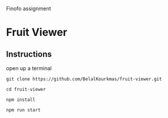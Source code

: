 Finofo assignment

# Fruit Viewer
## Instructions

open up a terminal
   
 `git clone https://github.com/BelalKourkmas/fruit-viewer.git`
 
 `cd fruit-viewer`
 
 `npm install`
 
 `npm run start`
